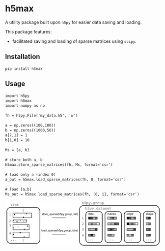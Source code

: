 # h5max

A utility package built upon `h5py` for easier data saving and loading.

This package features:
- facilitated saving and loading of sparse matrices using `scipy`.

## Installation

```
pip install h5max
```

## Usage

```
import h5py
import h5max
import numpy as np

fh = h5py.File('my_data.h5', 'w')

a = np.zeros((100,100))
b = np.zeros((1000,50))
a[7,1] = 1
b[1,0] = 10

Ms = [a, b]

# store both a, b
h5max.store_sparse_matrices(fh, Ms, format='csr')

# load only a (index 0)
a_out = h5max.load_sparse_matrices(fh, 0, format='csr')

# load [a,b]
Ms_out = h5max.load_sparse_matrices(fh, [0, 1], format='csr')
```


![h5max_pic](https://github.com/jdcla/h5max/blob/main/h5max.png)
